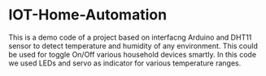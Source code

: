 # IOT-Home-Automation
This is a demo code of a project based on interfacng Arduino and DHT11 sensor to detect temperature and humidity of any environment. 
This could be used for toggle On/Off various household devices smartly. In this code we used LEDs and servo as indicator for various temperature ranges.
